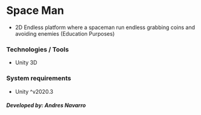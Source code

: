 # Space Man

- 2D Endless platform where a spaceman run endless grabbing coins and avoiding enemies (Education Purposes)

### Technologies / Tools

- Unity 3D

### System requirements

- Unity ^v2020.3

##### Developed by: Andres Navarro
